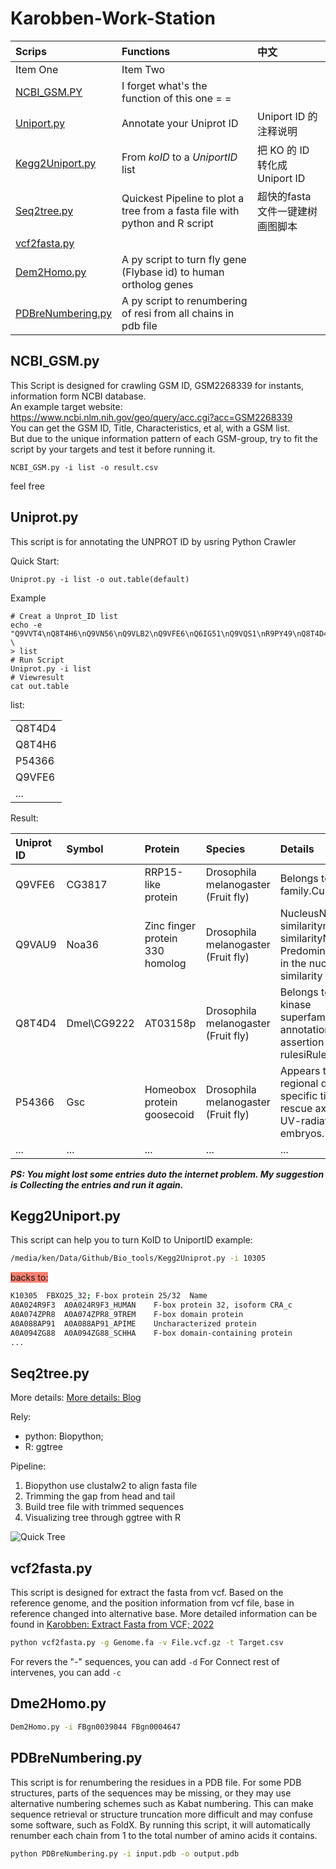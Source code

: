 # Karobben-Work-Station


| Scrips | Functions  | 中文|
| :------------- | :------------ | :- |
| Item One       | Item Two       | |
|[NCBI_GSM.PY](#ncbi_gsm)| I forget what's the function of this one = =|
|<a href="#uniprot">Uniport.py</a> |Annotate your Uniprot ID|Uniport ID 的注释说明|
|<a href="#k2u">Kegg2Uniport.py</a> |From  *koID* to a *UniportID* list|把 KO 的 ID 转化成 Uniport ID|
|[Seq2tree.py](#seq2tree)| Quickest Pipeline to plot a tree from a fasta file with python and R script| 超快的fasta文件一键建树画图脚本|
|[vcf2fasta.py](#vcf2fasta)||
|[Dem2Homo.py](#Dem2Homo)|A py script to turn fly gene (Flybase id) to human ortholog genes|
|[PDBreNumbering.py](#pdbrenumbering)|A py script to renumbering of resi from all chains in pdb file|


## <a id="ncbi_gsm">NCBI_GSM.py</a>

This Script is designed for crawling GSM ID, GSM2268339 for instants, information form NCBI database.<br>
An example target website: https://www.ncbi.nlm.nih.gov/geo/query/acc.cgi?acc=GSM2268339<br>
You can get the GSM ID, Title, Characteristics, et al, with a GSM list.<br>
But due to the unique information pattern of each GSM-group, try to fit the script by your
targets and test it before running it.

```
NCBI_GSM.py -i list -o result.csv
```
feel free


## <a id="uniprot">Uniprot.py</a>

This script is for annotating the UNPROT ID by usring Python Crawler

Quick Start:
```
Uniprot.py -i list -o out.table(default)
```
Example
```
# Creat a Unprot_ID list
echo -e "Q9VVT4\nQ8T4H6\nQ9VN56\nQ9VLB2\nQ9VFE6\nQ6IG51\nQ9VQS1\nR9PY49\nQ8T4D4\nA0A0B4LGT9\nQ9VHV6\nB7Z003\nA0A0S0WGV8\nP54366\nA0A0B4K6X9\nQ7K0E3\nQ9VAU9\nN0D8I3\nQ9W420\nP52654\nF0JAF9\nQ7KNM2" \
> list
# Run Script
Uniprot.py -i list
# Viewresult
cat out.table
```
list:

||
|:---|
|Q8T4D4|
|Q8T4H6|
|P54366|
|Q9VFE6|
|...|

Result:

|Uniprot ID|Symbol|Protein|Species|Details|
|:---|:---|:---|:---|:---|
|Q9VFE6|CG3817|RRP15-like protein|Drosophila melanogaster (Fruit fly)|Belongs to the RRP15 family.Curated|
|Q9VAU9|Noa36|Zinc finger protein 330 homolog|Drosophila melanogaster (Fruit fly)|NucleusNucleus  By similaritynucleolus  By similarityNote: Predominantly expressed in the nucleolus.By similarity|
|Q8T4D4|Dmel\CG9222|AT03158p|Drosophila melanogaster (Fruit fly)|Belongs to the protein kinase superfamily.UniRule annotationAutomatic assertion according to rulesiRuleBase:RU000304|
|P54366|Gsc|Homeobox protein goosecoid|Drosophila melanogaster (Fruit fly)|Appears to regulate regional development of specific tissues. Can rescue axis polarity in UV-radiated Xenopus embryos.|
|...|...|...|...|...|

***PS: You might lost some entries duto the internet problem. My suggestion is Collecting the entries and run it again.***

## <a id="k2u">Kegg2Uniport.py</a>

This script can help you to turn KoID to UniportID
example:
```bash
/media/ken/Data/Github/Bio_tools/Kegg2Uniprot.py -i 10305
```
<span style="Background:salmon">backs to:</span>
```bash
K10305	FBXO25_32; F-box protein 25/32	Name
A0A024R9F3	A0A024R9F3_HUMAN	F-box protein 32, isoform CRA_c
A0A074ZPR8	A0A074ZPR8_9TREM	F-box domain protein
A0A088AP91	A0A088AP91_APIME	Uncharacterized protein
A0A094ZG88	A0A094ZG88_SCHHA	F-box domain-containing protein
...
```

## <a id="seq2tree">Seq2tree.py</a>

More details: [More details: Blog](https://karobben.github.io/2021/10/22/Bioinfor/biopython-seq2tree/)

Rely:
- python: Biopython;
- R: ggtree

Pipeline:
1. Biopython use clustalw2 to align fasta file
2. Trimming the gap from head and tail
3. Build tree file with trimmed sequences
4. Visualizing tree through ggtree with R

![Quick Tree](https://z3.ax1x.com/2021/10/23/5g649f.png)

## <a id="vcf2fasta">vcf2fasta.py</a>

This script is designed for extract the fasta from vcf. Based on the reference genome, and the position information from vcf file, base in reference changed into alternative base. More detailed information can be found in [Karobben: Extract Fasta from VCF; 2022](https://karobben.github.io/2022/09/16/Bioinfor/fastafromvcf/)

```bash
python vcf2fasta.py -g Genome.fa -v File.vcf.gz -t Target.csv
```

For revers the "-" sequences, you can add `-d`
For Connect rest of intervenes, you can add `-c`

## <a id='dem2homo'>Dme2Homo.py</a>

```bash
Dem2Homo.py -i FBgn0039044 FBgn0004647
```

## <a id="pdbrenumbering">PDBreNumbering.py</a>

This script is for renumbering the residues in a PDB file. For some PDB structures, parts of the sequences may be missing, or they may use alternative numbering schemes such as Kabat numbering. This can make sequence retrieval or structure truncation more difficult and may confuse some software, such as FoldX. By running this script, it will automatically renumber each chain from 1 to the total number of amino acids it contains.

```bash
python PDBreNumbering.py -i input.pdb -o output.pdb
```

